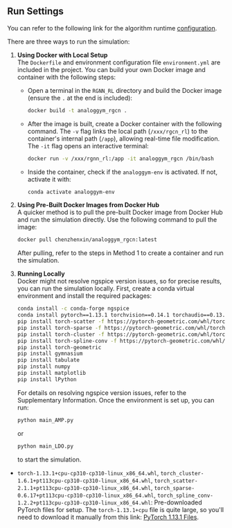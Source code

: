 ## Run Settings
You can refer to the following link for the algorithm runtime [configuration](https://github.com/CODA-Team/AnalogGym/blob/main/RGNN_RL/readme.md).

There are three ways to run the simulation:

1. **Using Docker with Local Setup**  
   The `Dockerfile` and environment configuration file `environment.yml` are included in the project. You can build your own Docker image and container with the following steps:

   - Open a terminal in the `RGNN_RL` directory and build the Docker image (ensure the `.` at the end is included):
     ```bash
     docker build -t analoggym_rgcn .
     ```

   - After the image is built, create a Docker container with the following command. The `-v` flag links the local path (`/xxx/rgcn_rl`) to the container's internal path (`/app`), allowing real-time file modification. The `-it` flag opens an interactive terminal:
     ```bash
     docker run -v /xxx/rgnn_rl:/app -it analoggym_rgcn /bin/bash
     ```

   - Inside the container, check if the `analoggym-env` is activated. If not, activate it with:
     ```bash
     conda activate analoggym-env
     ```

2. **Using Pre-Built Docker Images from Docker Hub**  
   A quicker method is to pull the pre-built Docker image from Docker Hub and run the simulation directly. Use the following command to pull the image:
   ```bash
   docker pull chenzhenxin/analoggym_rgcn:latest
   ```
   After pulling, refer to the steps in Method 1 to create a container and run the simulation.

3. **Running Locally**  
   Docker might not resolve ngspice version issues, so for precise results, you can run the simulation locally. First, create a conda virtual environment and install the required packages:
   ```bash
   conda install -c conda-forge ngspice
   conda install pytorch==1.13.1 torchvision==0.14.1 torchaudio==0.13.1 cpuonly -c pytorch
   pip install torch-scatter -f https://pytorch-geometric.com/whl/torch-1.13.1+cpu.html
   pip install torch-sparse -f https://pytorch-geometric.com/whl/torch-1.13.1+cpu.html
   pip install torch-cluster -f https://pytorch-geometric.com/whl/torch-1.13.1+cpu.html
   pip install torch-spline-conv -f https://pytorch-geometric.com/whl/torch-1.13.1+cpu.html
   pip install torch-geometric
   pip install gymnasium
   pip install tabulate
   pip install numpy
   pip install matplotlib
   pip install lPython
   ```

   For details on resolving ngspice version issues, refer to the Supplementary Information. Once the environment is set up, you can run:
   ```bash
   python main_AMP.py
   ```
   or
   ```bash
   python main_LDO.py
   ```
   to start the simulation.
- `torch-1.13.1+cpu-cp310-cp310-linux_x86_64.whl`, `torch_cluster-1.6.1+pt113cpu-cp310-cp310-linux_x86_64.whl`, `torch_scatter-2.1.1+pt113cpu-cp310-cp310-linux_x86_64.whl`, `torch_sparse-0.6.17+pt113cpu-cp310-cp310-linux_x86_64.whl`, `torch_spline_conv-1.2.2+pt113cpu-cp310-cp310-linux_x86_64.whl`: Pre-downloaded PyTorch files for setup.
The `torch-1.13.1+cpu` file is quite large, so you'll need to download it manually from this link: [PyTorch 1.13.1 Files](https://pypi.org/project/torch/1.13.1/#files). 

